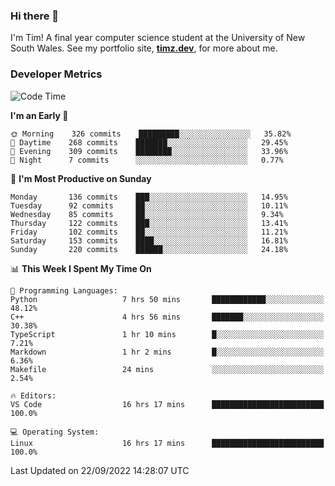 ### Hi there 👋

I'm Tim! A final year computer science student at the University of New South
Wales. See my portfolio site, <strong><a href="https://timz.dev">timz.dev</a></strong>,
for more about me.

### Developer Metrics

<!-- [![Top Languages](https://github-readme-stats.vercel.app/api/wakatime?username=Tymotex&langs_count=5&custom_title=Top%205%20Languages&hide=Other&theme=material-palenight)](https://github.com/anuraghazra/github-readme-stats) -->

<!--START_SECTION:waka-->
![Code Time](http://img.shields.io/badge/Code%20Time-1%2C034%20hrs%2011%20mins-blue)

**I'm an Early 🐤** 

```text
🌞 Morning    326 commits    █████████░░░░░░░░░░░░░░░░   35.82% 
🌆 Daytime    268 commits    ███████░░░░░░░░░░░░░░░░░░   29.45% 
🌃 Evening    309 commits    ████████░░░░░░░░░░░░░░░░░   33.96% 
🌙 Night      7 commits      ░░░░░░░░░░░░░░░░░░░░░░░░░   0.77%

```
📅 **I'm Most Productive on Sunday** 

```text
Monday       136 commits    ███░░░░░░░░░░░░░░░░░░░░░░   14.95% 
Tuesday      92 commits     ██░░░░░░░░░░░░░░░░░░░░░░░   10.11% 
Wednesday    85 commits     ██░░░░░░░░░░░░░░░░░░░░░░░   9.34% 
Thursday     122 commits    ███░░░░░░░░░░░░░░░░░░░░░░   13.41% 
Friday       102 commits    ██░░░░░░░░░░░░░░░░░░░░░░░   11.21% 
Saturday     153 commits    ████░░░░░░░░░░░░░░░░░░░░░   16.81% 
Sunday       220 commits    ██████░░░░░░░░░░░░░░░░░░░   24.18%

```


📊 **This Week I Spent My Time On** 

```text
💬 Programming Languages: 
Python                   7 hrs 50 mins       ████████████░░░░░░░░░░░░░   48.12% 
C++                      4 hrs 56 mins       ███████░░░░░░░░░░░░░░░░░░   30.38% 
TypeScript               1 hr 10 mins        █░░░░░░░░░░░░░░░░░░░░░░░░   7.21% 
Markdown                 1 hr 2 mins         █░░░░░░░░░░░░░░░░░░░░░░░░   6.36% 
Makefile                 24 mins             ░░░░░░░░░░░░░░░░░░░░░░░░░   2.54%

🔥 Editors: 
VS Code                  16 hrs 17 mins      █████████████████████████   100.0%

💻 Operating System: 
Linux                    16 hrs 17 mins      █████████████████████████   100.0%

```


 Last Updated on 22/09/2022 14:28:07 UTC
<!--END_SECTION:waka-->

<!-- [![Tymotex's GitHub stats](https://github-readme-stats.vercel.app/api?username=Tymotex)](https://github.com/anuraghazra/github-readme-stats) -->
